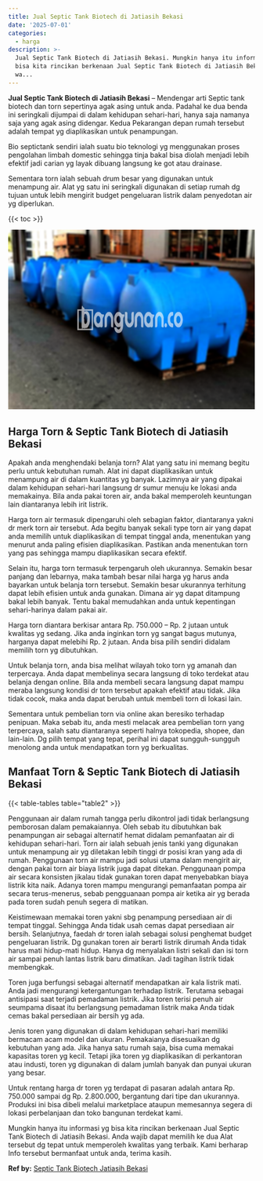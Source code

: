 ```yaml
---
title: Jual Septic Tank Biotech di Jatiasih Bekasi
date: '2025-07-01'
categories:
  - harga
description: >-
  Jual Septic Tank Biotech di Jatiasih Bekasi. Mungkin hanya itu informasi yg
  bisa kita rincikan berkenaan Jual Septic Tank Biotech di Jatiasih Bekasi. Anda
  wa...
---
```


**Jual Septic Tank Biotech di Jatiasih Bekasi** – Mendengar arti Septic tank biotech dan torn sepertinya agak asing untuk anda. Padahal ke dua benda ini seringkali dijumpai di dalam kehidupan sehari-hari, hanya saja namanya saja yang agak asing didengar. Kedua Pekarangan depan rumah tersebut adalah tempat yg diaplikasikan untuk penampungan.

Bio septictank sendiri ialah suatu bio teknologi yg menggunakan proses pengolahan limbah domestic sehingga tinja bakal bisa diolah menjadi lebih efektif jadi carian yg layak dibuang langsung ke got atau drainase.

Sementara torn ialah sebuah drum besar yang digunakan untuk menampung air. Alat yg satu ini seringkali digunakan di setiap rumah dg tujuan untuk lebih mengirit budget pengeluaran listrik dalam penyedotan air yg diperlukan.

{{< toc >}}

![Jual Septic Tank Biotech di Jatiasih Bekasi](/images/jual-bio-septictank-16.png)

## Harga Torn & Septic Tank Biotech di Jatiasih Bekasi

Apakah anda menghendaki belanja torn? Alat yang satu ini memang begitu perlu untuk kebutuhan rumah. Alat ini dapat diaplikasikan untuk menampung air di dalam kuantitas yg banyak. Lazimnya air yang dipakai dalam kehidupan sehari-hari langsung dr sumur menuju ke lokasi anda memakainya. Bila anda pakai toren air, anda bakal memperoleh keuntungan lain diantaranya lebih irit listrik.

Harga torn air termasuk dipengaruhi oleh sebagian faktor, diantaranya yakni dr merk torn air tersebut. Ada begitu banyak sekali type torn air yang dapat anda memilih untuk diaplikasikan di tempat tinggal anda, menentukan yang menurut anda paling efisien diaplikasikan. Pastikan anda menentukan torn yang pas sehingga mampu diaplikasikan secara efektif.

Selain itu, harga torn termasuk terpengaruh oleh ukurannya. Semakin besar panjang dan lebarnya, maka tambah besar nilai harga yg harus anda bayarkan untuk belanja torn tersebut. Semakin besar ukurannya terhitung dapat lebih efisien untuk anda gunakan. Dimana air yg dapat ditampung bakal lebih banyak. Tentu bakal memudahkan anda untuk kepentingan sehari-harinya dalam pakai air.

Harga torn diantara berkisar antara Rp. 750.000 – Rp. 2 jutaan untuk kwalitas yg sedang. Jika anda inginkan torn yg sangat bagus mutunya, harganya dapat melebihi Rp. 2 jutaan. Anda bisa pilih sendiri didalam memilih torn yg dibutuhkan.

Untuk belanja torn, anda bisa melihat wilayah toko torn yg amanah dan terpercaya. Anda dapat membelinya secara langsung di toko terdekat atau belanja dengan online. Bila anda membeli secara langsung dapat mampu meraba langsung kondisi dr torn tersebut apakah efektif atau tidak. Jika tidak cocok, maka anda dapat berubah untuk membeli torn di lokasi lain.

Sementara untuk pembelian torn via online akan beresiko terhadap penipuan. Maka sebab itu, anda mesti melacak area pembelian torn yang terpercaya, salah satu diantaranya seperti halnya tokopedia, shopee, dan lain-lain. Dg pilih tempat yang tepat, perihal ini dapat sungguh-sungguh menolong anda untuk mendapatkan torn yg berkualitas.

## Manfaat Torn & Septic Tank Biotech di Jatiasih Bekasi

{{< table-tables table="table2" >}}

Penggunaan air dalam rumah tangga perlu dikontrol jadi tidak berlangsung pemborosan dalam pemakaiannya. Oleh sebab itu dibutuhkan bak penampungan air sebagai alternatif hemat didalam pemanfaatan air di kehidupan sehari-hari. Torn air ialah sebuah jenis tanki yang digunakan untuk menampung air yg diletakan lebih tinggi dr posisi kran yang ada di rumah. Penggunaan torn air mampu jadi solusi utama dalam mengirit air, dengan pakai torn air biaya listrik juga dapat ditekan. Penggunaan pompa air secara konsisten jikalau tidak gunakan toren dapat menyebabkan biaya listrik kita naik. Adanya toren mampu mengurangi pemanfaatan pompa air secara terus-menerus, sebab pengguanaan pompa air ketika air yg berada pada toren sudah penuh segera di matikan.

Keistimewaan memakai toren yakni sbg penampung persediaan air di tempat tinggal. Sehingga Anda tidak usah cemas dapat persediaan air bersih. Selanjutnya, faedah dr toren ialah sebagai solusi penghemat budget pengeluaran listrik. Dg gunakan toren air berarti listrik dirumah Anda tidak harus mati hidup-mati hidup. Hanya dg menyalakan listri sekali dan isi torn air sampai penuh lantas listrik baru dimatikan. Jadi tagihan listrik tidak membengkak.

Toren juga berfungsi sebagai alternatif mendapatkan air kala listrik mati. Anda jadi mengurangi ketergantungan terhadap listrik. Terutama sebagai antisipasi saat terjadi pemadaman listrik. Jika toren terisi penuh air seumpama disaat itu berlangsung pemadaman listrik maka Anda tidak cemas bakal persediaan air bersih yg ada.

Jenis toren yang digunakan di dalam kehidupan sehari-hari memiliki bermacam acam model dan ukuran. Pemakaianya disesuaikan dg kebutuhan yang ada. Jika hanya satu rumah saja, bisa cuma memakai kapasitas toren yg kecil. Tetapi jika toren yg diaplikasikan di perkantoran atau industi, toren yg digunakan di dalam jumlah banyak dan punyai ukuran yang besar.

Untuk rentang harga dr toren yg terdapat di pasaran adalah antara Rp. 750.000 sampai dg Rp. 2.800.000, bergantung dari tipe dan ukurannya. Produksi ini bisa dibeli melalui marketplace ataupun memesannya segera di lokasi perbelanjaan dan toko bangunan terdekat kami.

Mungkin hanya itu informasi yg bisa kita rincikan berkenaan Jual Septic Tank Biotech di Jatiasih Bekasi. Anda wajib dapat memilih ke dua Alat tersebut dg tepat untuk memperoleh kwalitas yang terbaik. Kami berharap Info tersebut bermanfaat untuk anda, terima kasih.

**Ref by:** [Septic Tank Biotech Jatiasih Bekasi](https://id.wikipedia.org/wiki/Septic)
